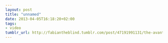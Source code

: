 ```yaml
---
layout: post
title: "unnamed"
date: 2013-04-05T16:18:20+02:00
tags:
- video
tumblr_url: http://fabiantheblind.tumblr.com/post/47191991131/the-avant-garde-diaries-saz-the-gifted-musician
---
```


